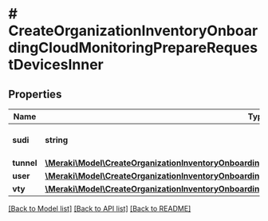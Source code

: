 # # CreateOrganizationInventoryOnboardingCloudMonitoringPrepareRequestDevicesInner

## Properties

Name | Type | Description | Notes
------------ | ------------- | ------------- | -------------
**sudi** | **string** | Device SUDI certificate |
**tunnel** | [**\Meraki\Model\CreateOrganizationInventoryOnboardingCloudMonitoringPrepareRequestDevicesInnerTunnel**](CreateOrganizationInventoryOnboardingCloudMonitoringPrepareRequestDevicesInnerTunnel.md) |  | [optional]
**user** | [**\Meraki\Model\CreateOrganizationInventoryOnboardingCloudMonitoringPrepareRequestDevicesInnerUser**](CreateOrganizationInventoryOnboardingCloudMonitoringPrepareRequestDevicesInnerUser.md) |  | [optional]
**vty** | [**\Meraki\Model\CreateOrganizationInventoryOnboardingCloudMonitoringPrepareRequestDevicesInnerVty**](CreateOrganizationInventoryOnboardingCloudMonitoringPrepareRequestDevicesInnerVty.md) |  | [optional]

[[Back to Model list]](../../README.md#models) [[Back to API list]](../../README.md#endpoints) [[Back to README]](../../README.md)
